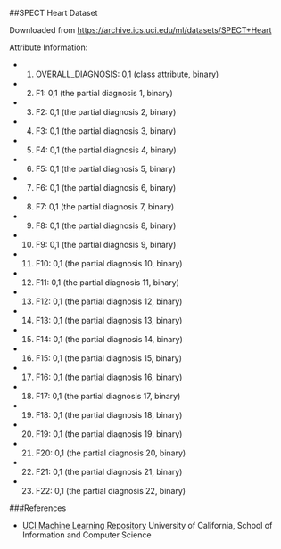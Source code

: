 ##SPECT Heart Dataset

Downloaded from https://archive.ics.uci.edu/ml/datasets/SPECT+Heart

Attribute Information:
* 1. OVERALL_DIAGNOSIS: 0,1 (class attribute, binary)
* 2. F1: 0,1 (the partial diagnosis 1, binary)
* 3. F2: 0,1 (the partial diagnosis 2, binary)
* 4. F3: 0,1 (the partial diagnosis 3, binary)
* 5. F4: 0,1 (the partial diagnosis 4, binary)
* 6. F5: 0,1 (the partial diagnosis 5, binary)
* 7. F6: 0,1 (the partial diagnosis 6, binary)
* 8. F7: 0,1 (the partial diagnosis 7, binary)
* 9. F8: 0,1 (the partial diagnosis 8, binary)
* 10. F9: 0,1 (the partial diagnosis 9, binary)
* 11. F10: 0,1 (the partial diagnosis 10, binary)
* 12. F11: 0,1 (the partial diagnosis 11, binary)
* 13. F12: 0,1 (the partial diagnosis 12, binary)
* 14. F13: 0,1 (the partial diagnosis 13, binary)
* 15. F14: 0,1 (the partial diagnosis 14, binary)
* 16. F15: 0,1 (the partial diagnosis 15, binary)
* 17. F16: 0,1 (the partial diagnosis 16, binary)
* 18. F17: 0,1 (the partial diagnosis 17, binary)
* 19. F18: 0,1 (the partial diagnosis 18, binary)
* 20. F19: 0,1 (the partial diagnosis 19, binary)
* 21. F20: 0,1 (the partial diagnosis 20, binary)
* 22. F21: 0,1 (the partial diagnosis 21, binary)
* 23. F22: 0,1 (the partial diagnosis 22, binary)

###References
* [UCI Machine Learning Repository] University of California, School of Information and Computer Science

[UCI Machine Learning Repository]:http://archive.ics.uci.edu/ml